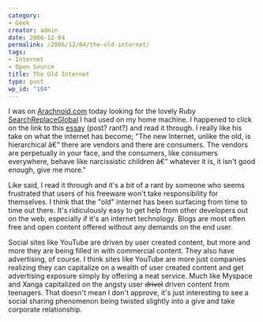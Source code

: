 ```yaml
---
category:
- Geek
creator: admin
date: 2006-12-04
permalink: /2006/12/04/the-old-internet/
tags:
- Internet
- Open Source
title: The Old Internet
type: post
wp_id: "104"
---
```


I was on [Arachnoid.com](http://www.arachnoid.com/) today looking for the lovely Ruby [SearchReplaceGlobal](http://www.arachnoid.com/ruby/searchReplaceGlobal/index.html) I had used on my home machine.  I happened to click on the link to this [essay](http://www.arachnoid.com/freeware/index.html) (post? rant?) and read it through.  I really like his take on what the internet has become; "The new Internet, unlike the old, is hierarchical â€” there are vendors and there are consumers. The vendors are perpetually in your face, and the consumers, like consumers everywhere, behave like narcissistic children â€” whatever it is, it isn't good enough, give me more."

Like  said, I read it through and it's a bit of a rant by someone who seems frustrated that users of his freeware won't take responsibility for themselves.  I think that the "old" internet has been surfacing from time to time out there.  It's ridiculously easy to get help from other developers out on the web, especially if it's an internet technology.  Blogs are most often free and open content offered without any demands on the end user.

Social sites like YouTube are driven by user created content, but more and more they are being filled in with commercial content.  They also have advertising, of course. I think sites like YouTube are more just companies realizing they can capitalize on a wealth of user created content and get advertising exposure simply by offering a neat service.  Much like Myspace and Xanga capitalized on the angsty user <span style="text-decoration: line-through;">drivel</span> driven content from teenagers.  That doesn't mean I don't approve, it's just interesting to see a social sharing phenomenon being twisted slightly into a give and take corporate relationship.
